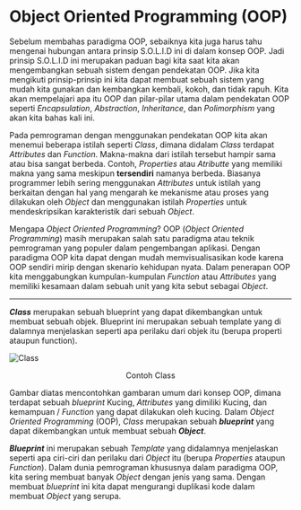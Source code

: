# Object Oriented Programming (OOP)

Sebelum membahas paradigma OOP, sebaiknya kita juga harus tahu mengenai hubungan antara prinsip S.O.L.I.D ini di dalam konsep OOP. Jadi prinsip S.O.L.I.D ini merupakan paduan bagi kita saat kita akan mengembangkan sebuah sistem dengan pendekatan OOP. Jika kita mengikuti prinsip-prinsip ini kita dapat membuat sebuah sistem yang mudah kita gunakan dan kembangkan kembali, kokoh, dan tidak rapuh. Kita akan mempelajari apa itu OOP dan pilar-pilar utama dalam pendekatan OOP seperti _Encapsulation_, _Abstraction_, _Inheritance_, dan _Polimorphism_ yang akan kita bahas kali ini.

Pada pemrograman dengan menggunakan pendekatan OOP kita akan menemui beberapa istilah seperti _Class_, dimana didalam _Class_ terdapat _Attributes_ dan _Function_. Makna-makna dari istilah tersebut hampir sama atau bisa sangat berbeda. Contoh, _Properties_ atau _Atributte_ yang memiliki makna yang sama meskipun **tersendiri** namanya berbeda. Biasanya programmer lebih sering menggunakan _Attributes_ untuk istilah yang berkaitan dengan hal yang mengarah ke mekanisme atau proses yang dilakukan oleh _Object_ dan menggunakan istilah _Properties_ untuk mendeskripsikan karakteristik dari sebuah _Object_.

Mengapa _Object Oriented Programming_? OOP (_Object Oriented Programming_) masih merupakan salah satu paradigma atau teknik pemrograman yang populer dalam pengembangan aplikasi. Dengan paradigma OOP kita dapat dengan mudah memvisualisasikan kode karena OOP sendiri mirip dengan skenario kehidupan nyata. Dalam penerapan OOP kita menggabungkan kumpulan-kumpulan _Function_ atau _Attributes_ yang memiliki kesamaan dalam sebuah unit yang kita sebut sebagai _Object_.

---

**_Class_** merupakan sebuah blueprint yang dapat dikembangkan untuk membuat sebuah objek. Blueprint ini merupakan sebuah template yang di dalamnya menjelaskan seperti apa perilaku dari objek itu (berupa properti ataupun function).

![Class](https://i.imgur.com/V5ZvA46.png)

<center>

Contoh Class

</center>

Gambar diatas mencontohkan gambaran umum dari konsep OOP, dimana terdapat sebuah _blueprint_ Kucing, _Attributes_ yang dimiliki Kucing, dan kemampuan / _Function_ yang dapat dilakukan oleh kucing. Dalam _Object Oriented Programming_ (OOP), _Class_ merupakan sebuah **_blueprint_** yang dapat dikembangkan untuk membuat sebuah **_Object_**.

**_Blueprint_** ini merupakan sebuah _Template_ yang didalamnya menjelaskan seperti apa ciri-ciri dan perilaku dari _Object_ itu (berupa _Properties_ ataupun _Function_). Dalam dunia pemrograman khususnya dalam paradigma OOP, kita sering membuat banyak _Object_ dengan jenis yang sama. Dengan membuat _blueprint_ ini kita dapat mengurangi duplikasi kode dalam membuat _Object_ yang serupa.
